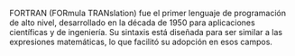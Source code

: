 FORTRAN (FORmula TRANslation) fue el primer lenguaje de programación de alto nivel, desarrollado en la década de 1950 para aplicaciones científicas y de ingeniería. Su sintaxis está diseñada para ser similar a las expresiones matemáticas, lo que facilitó su adopción en esos campos.
